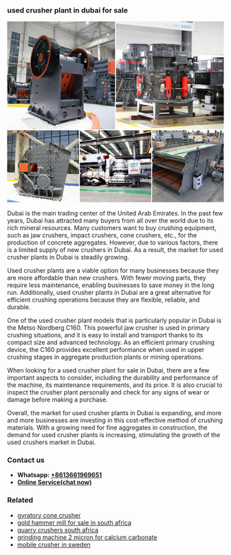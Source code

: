 <h3>used crusher plant in dubai for sale</h3><img src='1708587491.jpg' alt=''><p>Dubai is the main trading center of the United Arab Emirates. In the past few years, Dubai has attracted many buyers from all over the world due to its rich mineral resources. Many customers want to buy crushing equipment, such as jaw crushers, impact crushers, cone crushers, etc., for the production of concrete aggregates. However, due to various factors, there is a limited supply of new crushers in Dubai. As a result, the market for used crusher plants in Dubai is steadily growing.</p><p>Used crusher plants are a viable option for many businesses because they are more affordable than new crushers. With fewer moving parts, they require less maintenance, enabling businesses to save money in the long run. Additionally, used crusher plants in Dubai are a great alternative for efficient crushing operations because they are flexible, reliable, and durable.</p><p>One of the used crusher plant models that is particularly popular in Dubai is the Metso Nordberg C160. This powerful jaw crusher is used in primary crushing situations, and it is easy to install and transport thanks to its compact size and advanced technology. As an efficient primary crushing device, the C160 provides excellent performance when used in upper crushing stages in aggregate production plants or mining operations.</p><p>When looking for a used crusher plant for sale in Dubai, there are a few important aspects to consider, including the durability and performance of the machine, its maintenance requirements, and its price. It is also crucial to inspect the crusher plant personally and check for any signs of wear or damage before making a purchase.</p><p>Overall, the market for used crusher plants in Dubai is expanding, and more and more businesses are investing in this cost-effective method of crushing materials. With a growing need for fine aggregates in construction, the demand for used crusher plants is increasing, stimulating the growth of the used crushers market in Dubai.</p><h3>Contact us</h3><ul><li><strong>Whatsapp:&nbsp;<a href="https://wa.me/8613661969651">+8613661969651</a></strong></li><li><a href="https://swt.shibang-china.com/?git&amp;zhl&amp;used crusher plant in dubai for sale"><strong>Online Service(chat now)</strong></a></li></ul><h3>Related</h3><ul><li><a href='gyratory cone crusher.md'>gyratory cone crusher</a></li><li><a href='gold hammer mill for sale in south africa.md'>gold hammer mill for sale in south africa</a></li><li><a href='quarry crushers south africa.md'>quarry crushers south africa</a></li><li><a href='grinding machine 2 micron for calcium carbonate.md'>grinding machine 2 micron for calcium carbonate</a></li><li><a href='mobile crusher in sweden.md'>mobile crusher in sweden</a></li></ul>